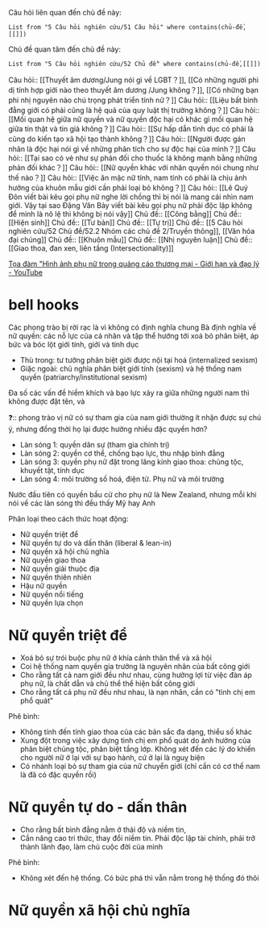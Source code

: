 Câu hỏi liên quan đến chủ đề này:
```dataview
List from "5 Câu hỏi nghiên cứu/51 Câu hỏi" where contains(chủ-đề,[[]]) 
```

Chủ đề quan tâm đến chủ đề này:
```dataview
List from "5 Câu hỏi nghiên cứu/52 Chủ đề" where contains(chủ-đề,[[]]) 
```
Câu hỏi:: [[Thuyết âm dương/Jung nói gì về LGBT？]], [[Có những người phi dị tính hợp giới nào theo thuyết âm dương /Jung không？]], [[Có những bạn phi nhị nguyên nào chú trọng phát triển tính nữ？]]
Câu hỏi:: [[Liệu bất bình đẳng giới có phải cũng là hệ quả của quy luật thị trường không？]]
Câu hỏi:: [[Mối quan hệ giữa nữ quyền và nữ quyền độc hại có khác gì mối quan hệ giữa tin thật và tin giả không？]]
Câu hỏi:: [[Sự hấp dẫn tình dục có phải là cũng do kiến tạo xã hội tạo thành không？]]
Câu hỏi:: [[Người được gán nhãn là độc hại nói gì về những phân tích cho sự độc hại của mình？]]
Câu hỏi:: [[Tại sao có vẻ như sự phản đối cho thuốc lá không mạnh bằng những phản đối khác？]]
Câu hỏi:: [[Nữ quyền khác với nhân quyền nói chung như thế nào？]]
Câu hỏi:: [[Việc ăn mặc nữ tính, nam tính có phải là chịu ảnh hưởng của khuôn mẫu giới cần phải loại bỏ không？]]
Câu hỏi:: [[Lê Quý Đôn viết bài kêu gọi phụ nữ nghe lời chồng thì bị nói là mang cái nhìn nam giới. Vậy tại sao Đặng Văn Bảy viết bài kêu gọi phụ nữ phải độc lập không để mình là nô lệ thì không bị nói vậy]]
Chủ đề:: [[Công bằng]]
Chủ đề:: [[Hiện sinh]]
Chủ đề:: [[Tư bản]]
Chủ đề:: [[Tự trị]]
Chủ đề:: [[5 Câu hỏi nghiên cứu/52 Chủ đề/52.2 Nhóm các chủ đề 2/Truyền thông]], [[Văn hóa đại chúng]]
Chủ đề:: [[Khuôn mẫu]]
Chủ đề:: [[Nhị nguyên luận]]
Chủ đề:: [[Giao thoa, đan xen, liên tầng (Intersectionality)]]

[Tọa đàm "Hình ảnh phụ nữ trong quảng cáo thương mại - Giới hạn và đạo lý - YouTube](https://www.youtube.com/watch?v=rHEjtwJrCCs&t=284s)

# bell hooks 
Các phong trào bị rời rạc là vì không có định nghĩa chung
Bà định nghĩa về nữ quyền: các nỗ lực của cá nhân và tập thể hướng tới xoá bỏ phân biệt, áp bức và bóc lột giới tính, giới và tính dục
- Thù trong: tư tưởng phân biệt giới được nội tại hoá (internalized sexism) 
- Giặc ngoài: chủ nghĩa phân biệt giới tính (sexism) và hệ thống nam quyền (patriarchy/institutional sexism) 

Đa số các vấn đề hiềm khích và bạo lực xảy ra giữa những người nam thì không được đặt tên, và 

❓:: phong trào vị nữ có sự tham gia của nam giới thường ít nhận được sự chú ý, nhưng đồng thời họ lại được hưởng nhiều đặc quyền hơn?

- Làn sóng 1: quyền dân sự (tham gia chính trị) 
- Làn sóng 2: quyền cơ thể, chống bạo lực, thu nhập bình đẳng
- Làn sóng 3: quyền phụ nữ đặt trong lăng kính giao thoa: chủng tộc, khuyết tật, tính dục
- Làn sóng 4: môi trường số hoá, điện tử. Phụ nữ và môi trường

Nước đầu tiên có quyền bầu cử cho phụ nữ là New Zealand, nhưng mỗi khi nói về các làn sóng thì đều thấy Mỹ hay Anh

Phân loại theo cách thức hoạt động:
- Nữ quyền triệt để
- Nữ quyền tự do và dấn thân (liberal & lean-in) 
- Nữ quyền xã hội chủ nghĩa
- Nữ quyền giao thoa
- Nữ quyền giải thuộc địa
- Nữ quyền thiên nhiên
- Hậu nữ quyền
- Nữ quyền nổi tiếng
- Nữ quyền lựa chọn
# Nữ quyền triệt để
- Xoá bỏ sự trói buộc phụ nữ ở khía cảnh thân thể và xã hội
- Coi hệ thống nam quyền gia trưởng là nguyên nhân của bất công giới
- Cho rằng tất cả nam giới đều như nhau, cùng hưởng lợi từ việc đàn áp phụ nữ, là chất dẫn và chủ thể thể hiện bất công giới
- Cho rằng tất cả phụ nữ đều như nhau, là nạn nhân, cần có "tình chị em phổ quát" 

Phê bình:
- Không tính đến tính giao thoa của các bản sắc đa dạng, thiểu số khác
- Xung đột trong việc xây dựng tình chị em phổ quát do ảnh hưởng của phân biệt chủng tộc, phân biệt tầng lớp. Không xét đến các lý do khiến cho người nữ ở lại với sự bạo hành, cứ ở lại là nguỵ biện
- Có nhánh loại bỏ sự tham gia của nữ chuyển giới (chỉ cần có cơ thể nam là đã có đặc quyền rồi) 


# Nữ quyền tự do - dấn thân
- Cho rằng bất bình đẳng nằm ở thái độ và niềm tin,
- Cần nâng cao tri thức, thay đổi niềm tin. Phải độc lập tài chính, phải trở thành lãnh đạo, làm chủ cuộc đời của mình

Phê bình:
- Không xét đến hệ thống. Có bức phá thì vẫn nằm trong hệ thống đó thôi

# Nữ quyền xã hội chủ nghĩa
